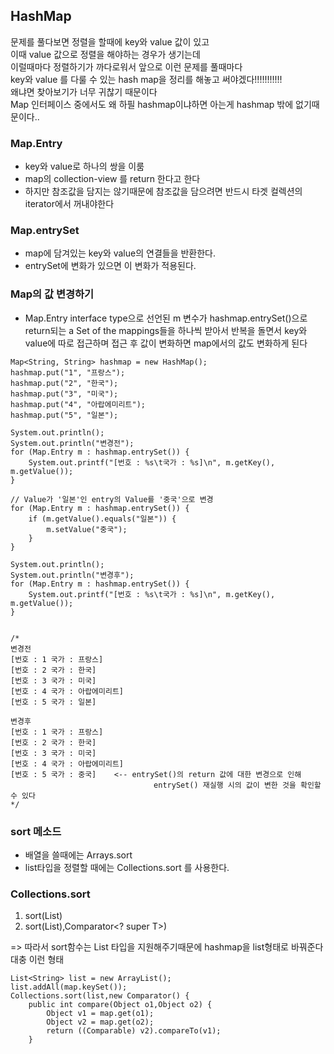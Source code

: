 ## HashMap
문제를 풀다보면 정렬을 할때에 key와 value 값이 있고<br>
이때 value 값으로 정렬을 해야하는 경우가 생기는데 <br>
이럴때마다 정렬하기가 까다로워서 앞으로 이런 문제를 풀때마다 <br>
key와 value 를 다룰 수 있는 hash map을 정리를 해놓고 써야겠다!!!!!!!!!!!<br>
왜냐면 찾아보기가 너무 귀찮기 때문이다<br>
Map 인터페이스 중에서도 왜 하필 hashmap이냐하면 아는게 hashmap 밖에 없기때문이다..
<br>
### Map.Entry
- key와 value로 하나의 쌍을 이룸
- map의 collection-view 를 return 한다고 한다
- 하지만 참조값을 담지는 않기때문에 참조값을 담으려면 반드시 타겟 컬렉션의 iterator에서 꺼내야한다

### Map.entrySet
- map에 담겨있는 key와 value의 연결들을 반환한다.
- entrySet에 변화가 있으면 이 변화가 적용된다.

### Map의 값 변경하기
- Map.Entry interface type으로 선언된 m 변수가 hashmap.entrySet()으로 return되는
  a Set of the mappings들을 하나씩 받아서 반복을 돌면서 key와 value에 따로 접근하며
  접근 후 값이 변화하면 map에서의 값도 변화하게 된다
```
Map<String, String> hashmap = new HashMap();
hashmap.put("1", "프랑스");
hashmap.put("2", "한국");
hashmap.put("3", "미국");
hashmap.put("4", "아랍에미리트");
hashmap.put("5", "일본");

System.out.println();
System.out.println("변경전");
for (Map.Entry m : hashmap.entrySet()) {
    System.out.printf("[번호 : %s\t국가 : %s]\n", m.getKey(), m.getValue());
}

// Value가 '일본'인 entry의 Value를 '중국'으로 변경
for (Map.Entry m : hashmap.entrySet()) {
    if (m.getValue().equals("일본")) {
        m.setValue("중국");
    }
}

System.out.println();
System.out.println("변경후");
for (Map.Entry m : hashmap.entrySet()) {
    System.out.printf("[번호 : %s\t국가 : %s]\n", m.getKey(), m.getValue());
}


/*
변경전
[번호 : 1 국가 : 프랑스]
[번호 : 2 국가 : 한국]
[번호 : 3 국가 : 미국]
[번호 : 4 국가 : 아랍에미리트]
[번호 : 5 국가 : 일본]

변경후
[번호 : 1 국가 : 프랑스]
[번호 : 2 국가 : 한국]
[번호 : 3 국가 : 미국]
[번호 : 4 국가 : 아랍에미리트]
[번호 : 5 국가 : 중국]    <-- entrySet()의 return 값에 대한 변경으로 인해
                                entrySet() 재실행 시의 값이 변한 것을 확인할 수 있다
*/
```
### sort 메소드
- 배열을 쓸때에는 Arrays.sort
- list타입을 정렬할 때에는 Collections.sort 를 사용한다.

### Collections.sort 
1. sort(List<T>)<T>
2. sort(List<T>),Comparator<? super T>)<T>

=> 따라서 sort함수는 List 타입을 지원해주기때문에 hashmap을 list형태로 바꿔준다<br>
대충 이런 형태
```
List<String> list = new ArrayList();
list.addAll(map.keySet());
Collections.sort(list,new Comparator() {
    public int compare(Object o1,Object o2) {
        Object v1 = map.get(o1);
        Object v2 = map.get(o2);
        return ((Comparable) v2).compareTo(v1);
    }
```
             
